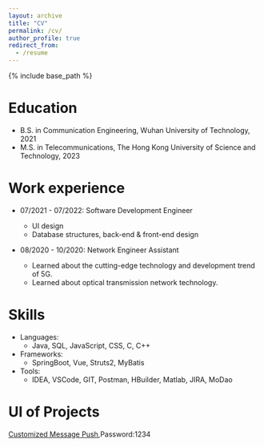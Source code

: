 ```yaml
---
layout: archive
title: "CV"
permalink: /cv/
author_profile: true
redirect_from:
  - /resume
---
```


{% include base_path %}

Education
======
* B.S. in Communication Engineering, Wuhan University of Technology, 2021
* M.S. in Telecommunications, The Hong Kong University of Science and Technology, 2023


Work experience
======
* 07/2021 - 07/2022: Software Development Engineer
  * UI design
  * Database structures, back-end & front-end design

* 08/2020 - 10/2020: Network Engineer Assistant
  * Learned about the cutting-edge technology and development trend of 5G.
  * Learned about optical transmission network technology.

  
Skills
======
* Languages:
  * Java, SQL, JavaScript, CSS, C, C++  
* Frameworks:
  * SpringBoot, Vue, Struts2, MyBatis
* Tools:
  * IDEA, VSCode, GIT, Postman, HBuilder, Matlab, JIRA, MoDao

UI of Projects
======
  [Customized Message Push](https://modao.cc/app/AR4Xyzzpr70y4bg4IeXp6k),Password:1234


